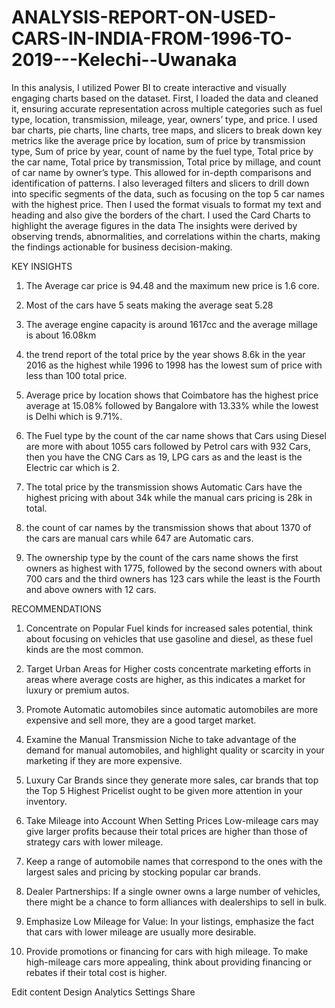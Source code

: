 # ANALYSIS-REPORT-ON-USED-CARS-IN-INDIA-FROM-1996-TO-2019---Kelechi--Uwanaka
In this analysis, I utilized Power BI to create interactive and visually engaging charts based on the dataset. First, I loaded the data and cleaned it, ensuring accurate representation across multiple categories such as fuel type, location, transmission, mileage, year, owners’ type, and price. I used bar charts, pie charts, line charts, tree maps, and slicers to break down key metrics like the average price by location, sum of price by transmission type, Sum of price by year, count of name by the fuel type, Total price by the car name, Total price by transmission, Total price by millage, and count of car name by owner’s type. This allowed for in-depth comparisons and identification of patterns. I also leveraged filters and slicers to drill down into specific segments of the data, such as focusing on the top 5 car names with the highest price. Then I used the format visuals to format my text and heading and also give the borders of the chart. I used the Card Charts to highlight the average figures in the data The insights were derived by observing trends, abnormalities, and correlations within the charts, making the findings actionable for business decision-making.

KEY INSIGHTS

1. The Average car price is 94.48 and the maximum new price is 1.6 core.

2. Most of the cars have 5 seats making the average seat 5.28

3. The average engine capacity is around 1617cc and the average millage is about 16.08km

4. the trend report of the total price by the year shows 8.6k in the year 2016 as the highest while 1996 to 1998 has the lowest sum of price with less than 100 total price.

5. Average price by location shows that Coimbatore has the highest price average at 15.08% followed by Bangalore with 13.33% while the lowest is Delhi which is 9.71%.

6. The Fuel type by the count of the car name shows that Cars using Diesel are more with about 1055 cars followed by Petrol cars with 932 Cars, then you have the CNG Cars as 19, LPG cars as and the least is the Electric car which is 2.

7. The total price by the transmission shows Automatic Cars have the highest pricing with about 34k while the manual cars pricing is 28k in total.

8. the count of car names by the transmission shows that about 1370 of the cars are manual cars while 647 are Automatic cars.

9. The ownership type by the count of the cars name shows the first owners as highest with 1775, followed by the second owners with about 700 cars and the third owners has 123 cars while the least is the Fourth and above owners with 12 cars.

RECOMMENDATIONS

1. Concentrate on Popular Fuel kinds for increased sales potential, think about focusing on vehicles that use gasoline and diesel, as these fuel kinds are the most common.

2. Target Urban Areas for Higher costs concentrate marketing efforts in areas where average costs are higher, as this indicates a market for luxury or premium autos.

3. Promote Automatic automobiles since automatic automobiles are more expensive and sell more, they are a good target market.

4. Examine the Manual Transmission Niche to take advantage of the demand for manual automobiles, and highlight quality or scarcity in your marketing if they are more expensive.

5. Luxury Car Brands since they generate more sales, car brands that top the Top 5 Highest Pricelist ought to be given more attention in your inventory.

6. Take Mileage into Account When Setting Prices Low-mileage cars may give larger profits because their total prices are higher than those of strategy cars with lower mileage.

7. Keep a range of automobile names that correspond to the ones with the largest sales and pricing by stocking popular car brands.

8. Dealer Partnerships: If a single owner owns a large number of vehicles, there might be a chance to form alliances with dealerships to sell in bulk.

9. Emphasize Low Mileage for Value: In your listings, emphasize the fact that cars with lower mileage are usually more desirable.

10. Provide promotions or financing for cars with high mileage. To make high-mileage cars more appealing, think about providing financing or rebates if their total cost is higher.


Edit content
Design
Analytics
Settings
Share
